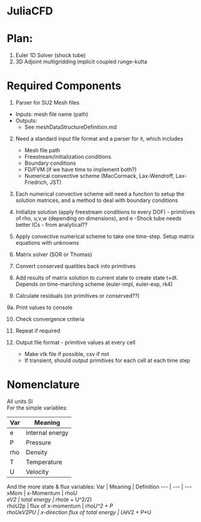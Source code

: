 # JuliaCFD

# Plan:
1. Euler 1D Solver (shock tube)
2. 3D Adjoint multigridding implicit coupled runge-kutta


# Required Components
1. Parser for SU2 Mesh files
 - Inputs: mesh file name (path)
 - Outputs: 
	- See meshDataStructureDefinition.md

2. Need a standard input file format and a parser for it, which includes
	- Mesh file path
	- Freestream/initialization conditions
	- Boundary conditions
	- FD/FVM (if we have time to implement both?)
	- Numerical convective scheme (MacCormack, Lax-Wendroff, Lax-Friedrich, JST) 

3. Each numerical convective scheme will need a function to setup the solution matrices, and a method to deal with boundary conditions

4. Initialize solution (apply freestream conditions to every DOF) - primitives of rho, u,v,w (depending on dimensions), and e
	-Shock tube needs better ICs - from analytical??

5. Apply convective numerical scheme to take one time-step. Setup matrix equations with unknowns

6. Matrix solver (SOR or Thomas)

7. Convert conserved quatities back into primitives

8. Add results of matrix solution to current state to create state t+dt. Depends on time-marching scheme (euler-impl, euler-exp, rk4)

9. Calculate residuals (on primitives or conserved??)

9a. Print values to console

10. Check convergence criteria

11. Repeat if required

12. Output file format - primitive values at every cell
	- Make vtk file if possible, csv if not
	- If transient, should output primitives for each cell at each time step

# Nomenclature
All units SI  
For the simple variables:

Var | Meaning 
--- | ---
e | internal energy  
P | Pressure  
rho | Density  
T | Temperature  
U | Velocity   

And the more state & flux variables:
Var | Meaning | Definition
--- | --- | ---
xMom | x-Momentum | rho*U  
eV2 | total energy | rho*(e + U^2/2)  
rhoU2p | flux of x-momentum | rho*U^2 + P   
rhoUeV2PU | x-direction flux of total energy | U*eV2 + P*U  